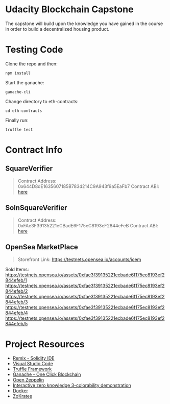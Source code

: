 # Udacity Blockchain Capstone

The capstone will build upon the knowledge you have gained in the course in order to build a decentralized housing product. 

# Testing Code

Clone the repo and then:

`npm install`

Start the ganache:

`ganache-cli`

Change directory to eth-contracts:

`cd eth-contracts` 

Finally run:

`truffle test`

# Contract Info

SquareVerifier
--------------------------
> Contract Address: 0x644D8dE1635607185B783d214C9A943f9a5EaFb7
> Contract ABI: [here](https://github.com/ikc89/Blockchain-Capstone/blob/main/eth-contracts/build/contracts/SquareVerifier.json)

SolnSquareVerifier
------------------------------
> Contract Address: 0xFAe3F39135221eCBadE6F175eC8193eF2844eFeB
> Contract ABI: [here](https://github.com/ikc89/Blockchain-Capstone/blob/main/eth-contracts/build/contracts/SolnSquareVerifier.json)

OpenSea MarketPlace
------------------------------
> Storefront Link: https://testnets.opensea.io/accounts/icem

Sold Items:
https://testnets.opensea.io/assets/0xfae3f39135221ecbade6f175ec8193ef2844efeb/1
https://testnets.opensea.io/assets/0xfae3f39135221ecbade6f175ec8193ef2844efeb/2
https://testnets.opensea.io/assets/0xfae3f39135221ecbade6f175ec8193ef2844efeb/3
https://testnets.opensea.io/assets/0xfae3f39135221ecbade6f175ec8193ef2844efeb/4
https://testnets.opensea.io/assets/0xfae3f39135221ecbade6f175ec8193ef2844efeb/5

# Project Resources

* [Remix - Solidity IDE](https://remix.ethereum.org/)
* [Visual Studio Code](https://code.visualstudio.com/)
* [Truffle Framework](https://truffleframework.com/)
* [Ganache - One Click Blockchain](https://truffleframework.com/ganache)
* [Open Zeppelin ](https://openzeppelin.org/)
* [Interactive zero knowledge 3-colorability demonstration](http://web.mit.edu/~ezyang/Public/graph/svg.html)
* [Docker](https://docs.docker.com/install/)
* [ZoKrates](https://github.com/Zokrates/ZoKrates)
